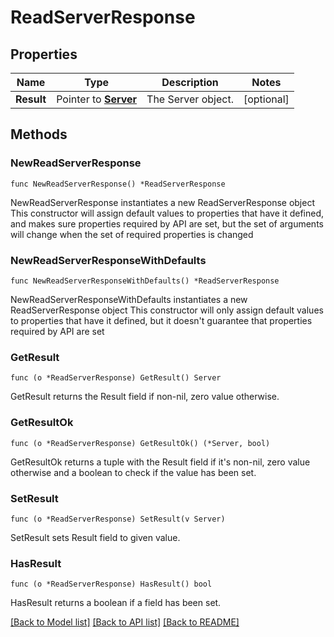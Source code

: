 # ReadServerResponse

## Properties

Name | Type | Description | Notes
------------ | ------------- | ------------- | -------------
**Result** | Pointer to [**Server**](Server.md) | The Server object. | [optional] 

## Methods

### NewReadServerResponse

`func NewReadServerResponse() *ReadServerResponse`

NewReadServerResponse instantiates a new ReadServerResponse object
This constructor will assign default values to properties that have it defined,
and makes sure properties required by API are set, but the set of arguments
will change when the set of required properties is changed

### NewReadServerResponseWithDefaults

`func NewReadServerResponseWithDefaults() *ReadServerResponse`

NewReadServerResponseWithDefaults instantiates a new ReadServerResponse object
This constructor will only assign default values to properties that have it defined,
but it doesn't guarantee that properties required by API are set

### GetResult

`func (o *ReadServerResponse) GetResult() Server`

GetResult returns the Result field if non-nil, zero value otherwise.

### GetResultOk

`func (o *ReadServerResponse) GetResultOk() (*Server, bool)`

GetResultOk returns a tuple with the Result field if it's non-nil, zero value otherwise
and a boolean to check if the value has been set.

### SetResult

`func (o *ReadServerResponse) SetResult(v Server)`

SetResult sets Result field to given value.

### HasResult

`func (o *ReadServerResponse) HasResult() bool`

HasResult returns a boolean if a field has been set.


[[Back to Model list]](../README.md#documentation-for-models) [[Back to API list]](../README.md#documentation-for-api-endpoints) [[Back to README]](../README.md)


